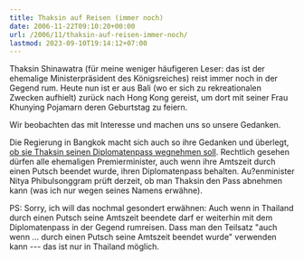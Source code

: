 ```yaml
---
title: Thaksin auf Reisen (immer noch)
date: 2006-11-22T09:10:20+00:00
url: /2006/11/thaksin-auf-reisen-immer-noch/
lastmod: 2023-09-10T19:14:12+07:00
---
```

Thaksin Shinawatra (für meine weniger häufigeren Leser: das ist der ehemalige Ministerpräsident des Königsreiches) reist immer noch in der Gegend rum. Heute nun ist er aus Bali (wo er sich zu rekreationalen Zwecken aufhielt) zurück nach Hong Kong gereist, um dort mit seiner Frau Khunying Pojamarn deren Geburtstag zu feiern.

Wir beobachten das mit Interesse und machen uns so unsere Gedanken.

Die Regierung in Bangkok macht sich auch so ihre Gedanken und überlegt, [ob sie Thaksin seinen Diplomatenpass wegnehmen soll][1]. Rechtlich gesehen dürfen alle ehemaligen Premierminister, auch wenn ihre Amtszeit durch einen Putsch beendet wurde, ihren Diplomatenpass behalten. Au?enminister Nitya Phibulsonggram prüft derzeit, ob man Thaksin den Pass abnehmen kann (was ich nur wegen seines Namens erwähne).

PS: Sorry, ich will das nochmal gesondert erwähnen: Auch wenn in Thailand durch einen Putsch seine Amtszeit beendete darf er weiterhin mit dem Diplomatenpass in der Gegend rumreisen. Dass man den Teilsatz "auch wenn ... durch einen Putsch seine Amtszeit beendet wurde" verwenden kann --- das ist nur in Thailand möglich.

 [1]: http://www.nationmultimedia.com/2006/11/14/headlines/headlines_30018950.php
